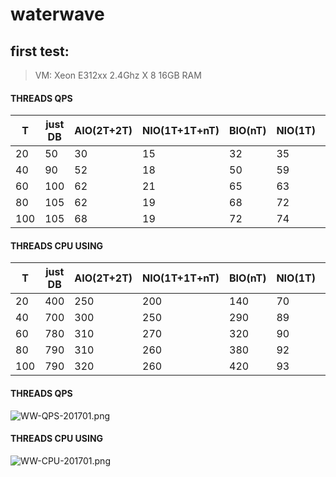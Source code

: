 # waterwave

## first test:

>VM: 
>Xeon E312xx 2.4Ghz  X 8
16GB RAM




#### THREADS QPS					

| T   	| just DB 	| AIO(2T+2T) 	| NIO(1T+1T+nT) 	| BIO(nT) 	| NIO(1T) 	| NETTY(1T) 	|
|-----	|---------	|------------	|---------------	|---------	|---------	|-----------	|
| 20  	| 50      	| 30         	| 15            	| 32      	| 35      	| 30        	|
| 40  	| 90      	| 52         	| 18            	| 50      	| 59      	| 46        	|
| 60  	| 100     	| 62         	| 21            	| 65      	| 63      	| 60        	|
| 80  	| 105     	| 62         	| 19            	| 68      	| 72      	| 67        	|
| 100 	| 105     	| 68         	| 19            	| 72      	| 74      	| 74        	|					
						
#### THREADS CPU USING						

| T   	| just DB 	| AIO(2T+2T) 	| NIO(1T+1T+nT) 	| BIO(nT) 	| NIO(1T) 	| NETTY(1T) 	|
|-----	|---------	|------------	|---------------	|---------	|---------	|-----------	|
| 20  	| 400     	| 250        	| 200           	| 140     	| 70      	| 100       	|
| 40  	| 700     	| 300        	| 250           	| 290     	| 89      	| 150       	|
| 60  	| 780     	| 310        	| 270           	| 320     	| 90      	| 220       	|
| 80  	| 790     	| 310        	| 260           	| 380     	| 92      	| 240       	|
| 100 	| 790     	| 320        	| 260           	| 420     	| 93      	| 220       	|


#### THREADS QPS
 ![WW-QPS-201701.png](https://github.com/psfu/waterwave/raw/master/report/WW-QPS-201701.png)
 
#### THREADS CPU USING
 ![WW-CPU-201701.png](https://github.com/psfu/waterwave/raw/master/report/WW-CPU-201701.png)


 

